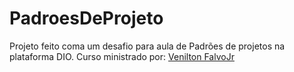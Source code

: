 # PadroesDeProjeto

Projeto feito coma um desafio para aula de Padrões de projetos na plataforma DIO.
Curso ministrado por: [Venilton FalvoJr](https://github.com/falvojr)